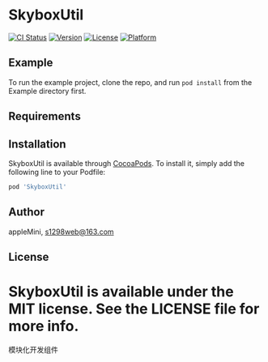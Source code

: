 # SkyboxUtil

[![CI Status](http://img.shields.io/travis/appleMini/SkyboxUtil.svg?style=flat)](https://travis-ci.org/appleMini/SkyboxUtil)
[![Version](https://img.shields.io/cocoapods/v/SkyboxUtil.svg?style=flat)](http://cocoapods.org/pods/SkyboxUtil)
[![License](https://img.shields.io/cocoapods/l/SkyboxUtil.svg?style=flat)](http://cocoapods.org/pods/SkyboxUtil)
[![Platform](https://img.shields.io/cocoapods/p/SkyboxUtil.svg?style=flat)](http://cocoapods.org/pods/SkyboxUtil)

## Example

To run the example project, clone the repo, and run `pod install` from the Example directory first.

## Requirements

## Installation

SkyboxUtil is available through [CocoaPods](http://cocoapods.org). To install
it, simply add the following line to your Podfile:

```ruby
pod 'SkyboxUtil'
```

## Author

appleMini, s1298web@163.com

## License

SkyboxUtil is available under the MIT license. See the LICENSE file for more info.
=======
模块化开发组件
